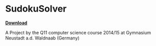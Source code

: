 SudokuSolver
===============

__[Download](https://github.com/sgebauer/Sudoku/releases/download/1.0.0/Sudoku.jar)__

A Project by the Q11 computer science course 2014/15 at Gymnasium Neustadt a.d. Waldnaab (Germany)
